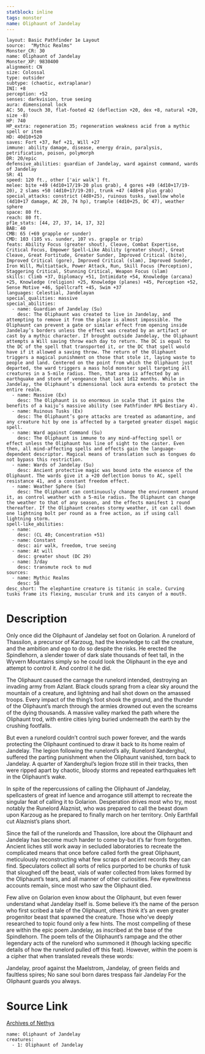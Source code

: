 ```yaml
---
statblock: inline
tags: monster
name: Oliphaunt of Jandelay
---
```

```statblock
layout: Basic Pathfinder 1e Layout
source:  "Mythic Realms"
Monster_CR: 30
name: Oliphaunt of Jandelay
Monster_XP: 9830400
alignment: CN
size: Colossal
type: outsider
subtype: (chaotic, extraplanar)
INI: +8
perception: +52
senses: darkvision, true seeing
aura: dimensional lock
AC: 50, touch 30, flat-footed 42 (deflection +20, dex +8, natural +20, size -8)
HP: 740
HP_extra: regeneration 35; regeneration weakness acid from a mythic spell or item
HD: 40d10+520
saves: Fort +37, Ref +21, Will +27
immune: ability damage, disease, energy drain, paralysis, petrification, poison, polymorph
DR: 20/epic
defensive_abilities: guardian of Jandelay, ward against command, wards of Jandelay
SR: 41
speed: 120 ft., other ['air walk'] ft.
melee: bite +49 (4d10+17/19-20 plus grab), 4 gores +49 (4d10+17/19-20), 2 slams +50 (4d10+17/19-20), trunk +47 (4d8+8 plus grab)
special_attacks: constrict (4d8+25), ruinous tusks, swallow whole (4d10+17 damage, AC 20, 74 hp), trample (4d10+25, DC 47), weather sphere
space: 80 ft.
reach: 80 ft.
pf1e_stats: [44, 27, 37, 14, 17, 32]
BAB: 40
CMB: 65 (+69 grapple or sunder)
CMD: 103 (105 vs. sunder, 107 vs. grapple or trip)
feats: Ability Focus (greater shout), Cleave, Combat Expertise, Critical Focus, Empower Spell-Like Ability (greater shout), Great Cleave, Great Fortitude, Greater Sunder, Improved Critical (bite), Improved Critical (gore), Improved Critical (slam), Improved Sunder, Iron Will, Multiattack, Power Attack, Run, Skill Focus (Perception), Staggering Critical, Stunning Critical, Weapon Focus (slam)
skills: Climb +37, Diplomacy +51, Intimidate +54, Knowledge (arcana) +25, Knowledge (religion) +25, Knowledge (planes) +45, Perception +52, Sense Motive +46, Spellcraft +45, Swim +37
languages: Celestial, Jandelayan
special_qualities: massive
special_abilities:
  - name: Guardian of Jandelay (Su)
    desc: The Oliphaunt was created to live in Jandelay, and attempting to remove it from the place is almost impossible. The Oliphaunt can prevent a gate or similar effect from opening inside Jandelay’s borders unless the effect was created by an artifact or cast by a mythic character. If brought outside Jandelay, the Oliphaunt attempts a Will saving throw each day to return. The DC is equal to the DC of the spell that transported it, or the DC that spell would have if it allowed a saving throw. The return of the Oliphaunt triggers a magical punishment on those that stole it, laying waste to people and land. Centered on the point from which the Oliphaunt just departed, the ward triggers a mass hold monster spell targeting all creatures in a 5-mile radius. Then, that area is affected by an earthquake and storm of vengeance that last 1d12 months. While in Jandelay, the Oliphaunt’s dimensional lock aura extends to protect the entire realm.
  - name: Massive (Ex)
    desc: The Oliphaunt is so enormous in scale that it gains the benefits of a kaiju’s massive ability (see Pathfinder RPG Bestiary 4).
  - name: Ruinous Tusks (Ex)
    desc: The Oliphaunt’s gore attacks are treated as adamantine, and any creature hit by one is affected by a targeted greater dispel magic spell.
  - name: Ward against Command (Su)
    desc: The Oliphaunt is immune to any mind-affecting spell or effect unless the Oliphaunt has line of sight to the caster. Even then, all mind-affecting spells and effects gain the language-dependent descriptor. Magical means of translation such as tongues do not bypass this restriction.
  - name: Wards of Jandelay (Su)
    desc: Ancient protective magic was bound into the essence of the Oliphaunt. The wards give it a +20 deflection bonus to AC, spell resistance 41, and a constant freedom effect.
  - name: Weather Sphere (Su)
    desc: The Oliphaunt can continuously change the environment around it, as control weather with a 5-mile radius. The Oliphaunt can change the weather to that of any season, and the effects manifest 1 round thereafter. If the Oliphaunt creates stormy weather, it can call down one lightning bolt per round as a free action, as if using call lightning storm.
spell-like_abilities:
  - name:
    desc: (CL 40; Concentration +51)
  - name: Constant
    desc: air walk, freedom, true seeing
  - name: At will
    desc: greater shout (DC 29)
  - name: 3/day
    desc: transmute rock to mud
sources:
  - name: Mythic Realms
    desc: 58
desc_short: The elephantine creature is titanic in scale. Curving tusks frame its flexing, muscular trunk and its canyon of a mouth.
```
# Description
Only once did the Oliphaunt of Jandelay set foot on Golarion. A runelord of Thassilon, a precursor of Karzoug, had the knowledge to call the creature, and the ambition and ego to do so despite the risks. He erected the Spindlehorn, a slender tower of dark slate thousands of feet tall, in the Wyvern Mountains simply so he could look the Oliphaunt in the eye and attempt to control it. And control it he did.

The Oliphaunt caused the carnage the runelord intended, destroying an invading army from Azlant. Black clouds sprang from a clear sky around the mountain of a creature, and lightning and hail shot down on the amassed troops. Every impact of the thing’s foot shook the ground, and the thunder of the Oliphaunt’s march through the armies drowned out even the screams of the dying thousands. A massive valley marked the path where the Oliphaunt trod, with entire cities lying buried underneath the earth by the crushing footfalls.

But even a runelord couldn’t control such power forever, and the wards protecting the Oliphaunt continued to draw it back to its home realm of Jandelay. The legion following the runelord’s ally, Runelord Xanderghul, suffered the parting punishment when the Oliphaunt vanished, torn back to Jandelay. A quarter of Xanderghul’s legion froze still in their tracks, then were ripped apart by chaotic, bloody storms and repeated earthquakes left in the Oliphaunt’s wake.

In spite of the repercussions of calling the Oliphaunt of Jandelay, spellcasters of great inf luence and arrogance still attempt to recreate the singular feat of calling it to Golarion. Desperation drives most who try, most notably the Runelord Alaznist, who was prepared to call the beast down upon Karzoug as he prepared to finally march on her territory. Only Earthfall cut Alaznist’s plans short.

Since the fall of the runelords and Thassilon, lore about the Oliphaunt and Jandelay has become much harder to come by-but it’s far from forgotten. Ancient liches still work away in secluded laboratories to recreate the complicated means that once before called forth the great Oliphaunt, meticulously reconstructing what few scraps of ancient records they can find. Speculators collect all sorts of relics purported to be chunks of tusk that sloughed off the beast, vials of water collected from lakes formed by the Oliphaunt’s tears, and all manner of other curiosities. Few eyewitness accounts remain, since most who saw the Oliphaunt died.

Few alive on Golarion even know about the Oliphaunt, but even fewer understand what Jandelay itself is. Some believe it’s the name of the person who first scribed a tale of the Oliphaunt, others think it’s an even greater progenitor beast that spawned the creature. Those who’ve deeply researched to topic found only a few hints. The most compelling of these are within the epic poem Jandelay, as inscribed at the base of the Spindlehorn. The poem tells of the Oliphaunt’s rampage and the other legendary acts of the runelord who summoned it (though lacking specific details of how the runelord pulled off this feat). However, within the poem is a cipher that when translated reveals these words:

 Jandelay, proof against the Maelstrom, Jandelay, of green fields and faultless spires; No sane soul born dares trespass fair Jandelay For the Oliphaunt guards you always.
# Source Link
[Archives of Nethys](https://aonprd.com/MonsterDisplay.aspx?ItemName=Oliphaunt%20of%20Jandelay)
```encounter-table
name: Oliphaunt of Jandelay
creatures:
  - 1: Oliphaunt of Jandelay
```

